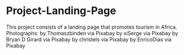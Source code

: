 # Project-Landing-Page
This project consists of a landing page that promotes tourism in Africa.
Photographs:
by Thomaszbinden via Pixabay
by xiSerge via Pixabay
by Bryan D Girard via Pixabay
by christels via Pixabay
by EnricoDias via Pixabay